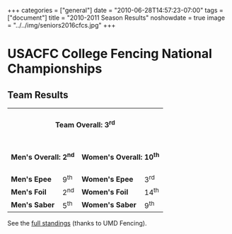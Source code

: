 +++
categories = ["general"]
date = "2010-06-28T14:57:23-07:00"
tags = ["document"]
title = "2010-2011 Season Results"
noshowdate = true
image = "../../img/seniors2016cfcs.jpg"
+++

# USACFC College Fencing National Championships

## Team Results
<table class="table table-striped"><tbody>
<tr><td colspan="4"><h4 align="Center"><strong>Team Overall</strong>: 3<sup>rd</sup></h4></td></tr>
<tr><td colspan="2"><h4 align="Center"><strong>Men's Overall</strong>: 2<sup>nd</sup></h4></td>
    <td colspan="2"><h4 align="Center"><strong>Women's Overall</strong>: 10<sup>th</sup></h4></td></tr>
<tr><td><strong>Men's Epee</strong></td><td>9<sup>th</sup></td>
    <td><strong>Women's Epee</strong></td><td>3<sup>rd</sup></td></tr>
<tr><td><strong>Men's Foil</strong></td><td>2<sup>nd</sup></td>
    <td><strong>Women's Foil</strong></td><td>14<sup>th</sup></td></tr>
<tr><td><strong>Men's Saber</strong></td><td>5<sup>th</sup></td>
    <td><strong>Women's Saber</strong></td><td>9<sup>th</sup></td></tr>
</tbody></table>

See the [full standings](http://www.umdfencing.com/results/usacfc_2011.pdf) (thanks to UMD Fencing).
